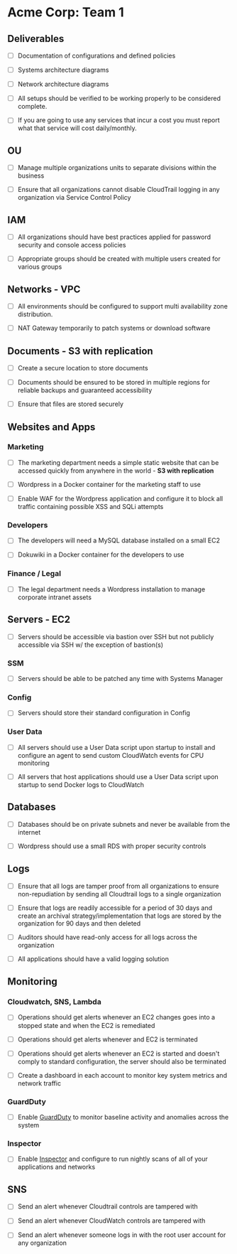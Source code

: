 # Acme Corp: Team 1
## Deliverables
- [ ] Documentation of configurations and defined policies 

- [ ] Systems architecture diagrams

- [ ] Network architecture diagrams

- [ ] All setups should be verified to be working properly to be considered complete.

- [ ] If you are going to use any services that incur a cost you must report what that service will cost daily/monthly.

## OU
- [ ] Manage multiple organizations units to separate divisions within the business

- [ ] Ensure that all organizations cannot disable CloudTrail logging in any organization via Service Control Policy

## IAM
- [ ] All organizations should have best practices applied for password security and console access policies

- [ ] Appropriate groups should be created with multiple users created for various groups

## Networks - VPC
- [ ] All environments should be configured to support multi availability zone distribution.

- [ ] NAT Gateway temporarily to patch systems or download software

## Documents - S3 with replication
- [ ] Create a secure location to store documents

- [ ] Documents should be ensured to be stored in multiple regions for reliable backups and guaranteed accessibility

- [ ] Ensure that files are stored securely

## Websites and Apps

### Marketing
- [ ] The marketing department needs a simple static website that can be accessed quickly from anywhere in the world - **S3 with replication**

- [ ] Wordpress in a Docker container for the marketing staff to use

- [ ] Enable WAF for the Wordpress application and configure it to block all traffic containing possible XSS and SQLi attempts

### Developers
- [ ] The developers will need a MySQL database installed on a small EC2

- [ ] Dokuwiki in a Docker container for the developers to use

### Finance / Legal
- [ ] The legal department needs a Wordpress installation to manage corporate intranet assets

## Servers - EC2
- [ ] Servers should be accessible via bastion over SSH but not publicly accessible via SSH w/ the exception of bastion(s)
### SSM
- [ ] Servers should be able to be patched any time with Systems Manager
### Config
- [ ] Servers should store their standard configuration in Config
### User Data
- [ ] All servers should use a User Data script upon startup to install and configure an agent to send custom CloudWatch events for CPU monitoring

- [ ] All servers that host applications should use a User Data script upon startup to send Docker logs to CloudWatch

## Databases
- [ ] Databases should be on private subnets and never be available from the internet

- [ ] Wordpress should use a small RDS with proper security controls

## Logs
- [ ] Ensure that all logs are tamper proof from all organizations to ensure non-repudiation by sending all Cloudtrail logs to a single organization

- [ ] Ensure that logs are readily accessible for a period of 30 days and create an archival strategy/implementation that logs are stored by the organization for 90 days and then deleted

- [ ] Auditors should have read-only access for all logs across the organization

- [ ] All applications should have a valid logging solution

## Monitoring
### Cloudwatch, SNS, Lambda
- [ ] Operations should get alerts whenever an EC2 changes goes into a stopped state and when the EC2 is remediated

- [ ] Operations should get alerts whenever and EC2 is terminated

- [ ] Operations should get alerts whenever an EC2 is started and doesn't comply to standard configuration, the server should also be terminated

- [ ] Create a dashboard in each account to monitor key system metrics and network traffic
### GuardDuty
- [ ] Enable [GuardDuty](https://aws.amazon.com/guardduty/) to monitor baseline activity and anomalies across the system
### Inspector
- [ ] Enable [Inspector](https://aws.amazon.com/inspector/) and configure to run nightly scans of all of your applications and networks

## SNS
- [ ] Send an alert whenever Cloudtrail controls are tampered with

- [ ] Send an alert whenever CloudWatch controls are tampered with

- [ ] Send an alert whenever someone logs in with the root user account for any organization
